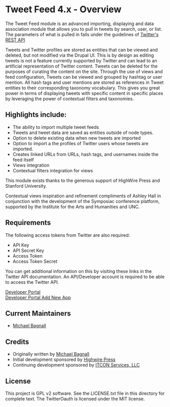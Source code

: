 # Tweet Feed 4.x - Overview

The Tweet Feed module is an advanced importing, displaying and data association
module that allows you to pull in tweets by search, user, or list. The
parameters of what is pulled in falls under the guidelines of
[Twitter's REST API](https://dev.twitter.com/rest/public/rate-limiting)

Tweets and Twitter profiles are stored as entities that can be viewed and deleted,
but not modified via the Drupal UI. This is by design as editing tweets is not a
feature currently supported by Twitter and can lead to an artificial representation
of Twitter content. Tweets can be deleted for the purposes of curating the content
on the site. Through the use of views and feed configuration, Tweets can be viewed
and grouped by hashtag or user mention. All hash tags and user mentions are stored
as references in Tweet entities to their corresponding taxonomy vocabulary. This
gives you great power in terms of displaying tweets with specific content in specific
places by leveraging the power of contextual filters and taxonomies.

## Highlights include:

- The ability to import multiple tweet feeds
- Tweets and tweet data are saved as entities outside of node types.
- Option to delete existing data when new tweets are imported
- Option to import a the profiles of Twitter users whose tweets are imported.
- Creates linked URLs from URLs, hash tags, and usernames inside the feed itself
- Views integration
- Contextual filters integration for views

This module exists thanks to the generous support of HighWire Press and
Stanford University.

Contextual views inspiration and refinement compliments of Ashley Hall in
conjunction with the development of the Symposiac conference platform, supported
by the Institute for the Arts and Humanities and UNC.

## Requirements

The following access tokens from Twitter are also required:

- API Key
- API Secret Key
- Access Token
- Access Token Secret

You can get additional information on this by visiting these links in the Twitter
API documentation. An API/Developer account is required to be able to access the
Twitter API.

[Developer Portal](https://developer.twitter.com/en/portal/dashboard)  
[Developer Portal Add New App](https://developer.twitter.com/en/portal/apps/new)

## Current Maintainers

- [Michael Bagnall](https://www.drupal.org/u/elusivemind)

## Credits

- Originally written by [Michael Bagnall](https://github.com/ElusiveMind)
- Initial development sponsored by [Highwire Press](https://highwirepress.com)
- Continuing development sponsored by [ITCON Services, LLC](https://itcon-inc.com)

## License

This project is GPL v2 software.
See the LICENSE.txt file in this directory for complete text.
The TwitterOauth is licensed under the MIT license.
